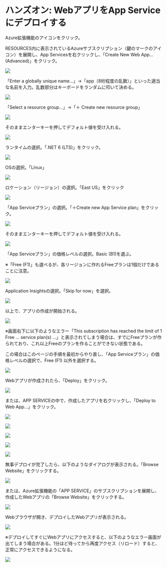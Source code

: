 # ハンズオン: WebアプリをApp Serviceにデプロイする

Azure拡張機能のアイコンをクリック。

RESOURCES内に表示されているAzureサブスクリプション（鍵のマークのアイコン）を展開し、App Servicesを右クリックし、「Create New Web App...(Advanced)」をクリック。

![](images/ss-2022-06-20-14-36-10.png)

「Enter a globally unique name...」→「app（8桁程度の乱数）」といった適当な名前を入力。乱数部分はキーボードをランダムに叩いて決める。

![](images/ss-2022-04-04-00-41-00.png)

「Select a resource group...」→「＋ Create new resource group」

![](images/ss-2022-04-04-00-42-41.png)

そのままエンターキーを押してデフォルト値を受け入れる。

![](images/ss-2022-04-04-00-43-24.png)

ランタイムの選択。「.NET 6 (LTS)」をクリック。

![](images/ss-2022-04-04-00-44-10.png)

OSの選択。「Linux」

![](images/ss-2022-04-04-00-44-52.png)

ロケーション（リージョン）の選択。「East US」をクリック

![](images/ss-2022-04-04-00-45-24.png)

「App Serviceプラン」の選択。「＋Create new App Service plan」をクリック。

![](images/ss-2022-04-04-00-45-59.png)

そのままエンターキーを押してデフォルト値を受け入れる。

![](images/ss-2022-04-04-00-46-47.png)

「App Serviceプラン」の価格レベルの選択。Basic (B1)を選ぶ。

※「Free (F1)」も選べるが、各リージョンに作れるFreeプランは1個だけであることに注意。

![](images/ss-2022-04-04-00-50-31.png)

Application Insightsの選択。「Skip for now」を選択。

![](images/ss-2022-04-04-00-48-17.png)

以上で、アプリの作成が開始される。

![](images/ss-2022-04-04-00-49-06.png)

※画面右下に以下のようなエラー「This subscription has reached the limit of 1 Free ... service plan(s) ...」と表示されてしまう場合は、すでにFreeプランが作られており、これ以上Freeのプランを作ることができない状態である。

この場合はこのページの手順を最初からやり直し、「App Serviceプラン」の価格レベルの選択で、Free (F1) 以外を選択する。

![](images/ss-2022-04-04-00-57-16.png)

Webアプリが作成されたら、「Deploy」をクリック。

![](images/ss-2022-04-04-14-18-09.png)

または、APP SERVICEの中で、作成したアプリを右クリックし、「Deploy to Web App...」をクリック。

![](images/ss-2022-04-04-14-20-20.png)

![](images/ss-2022-04-04-14-21-29.png)

![](images/ss-2022-04-04-14-21-48.png)

![](images/ss-2022-04-04-14-22-07.png)

![](images/ss-2022-04-04-14-22-28.png)

無事デプロイが完了したら、以下のようなダイアログが表示される。「Browse Website」をクリックする。

![](images/ss-2022-04-04-01-07-19.png)

または、Azure拡張機能の「APP SERVICE」のサブスクリプションを展開し、作成したWebアプリの「Browse Website」をクリックする。

![](images/ss-2022-04-04-01-02-19.png)

Webブラウザが開き、デプロイしたWebアプリが表示される。

![](images/ss-2022-04-04-01-08-07.png)

※デプロイしてすぐにWebアプリにアクセスすると、以下のようなエラー画面が出てしまう場合がある。1分ほど待ってから再度アクセス（リロード）すると、正常にアクセスできるようになる。

![](images/ss-2022-04-04-01-14-12.png)